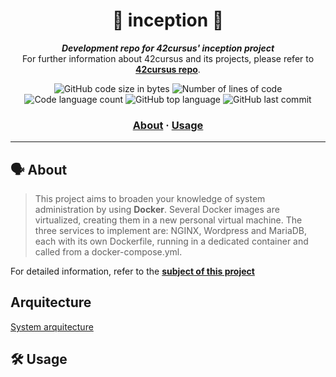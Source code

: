 <h1 align="center">
🐳 inception 🐳
</h1>

<p align="center">
	<b><i>Development repo for 42cursus' inception project</i></b><br>
	For further information about 42cursus and its projects, please refer to <a href="https://github.com/iker-gonzalez/42_cursus"><b>42cursus repo</b></a>.
</p>

<p align="center">
	<img alt="GitHub code size in bytes" src="https://img.shields.io/github/languages/code-size/iker-gonzalez/inception?color=blueviolet" />
	<img alt="Number of lines of code" src="https://img.shields.io/tokei/lines/github/iker-gonzalez/inception?color=blueviolet" />
	<img alt="Code language count" src="https://img.shields.io/github/languages/count/iker-gonzalez/inception?color=blue" />
	<img alt="GitHub top language" src="https://img.shields.io/github/languages/top/iker-gonzalez/inception?color=blue" />
	<img alt="GitHub last commit" src="https://img.shields.io/github/last-commit/iker-gonzalez/inception?color=brightgreen" />
</p>

<h3 align="center">
	<a href="#%EF%B8%8F-about">About</a>
	<span> · </span>
	<a href="#%EF%B8%8F-usage">Usage</a>
</h3>

---

## 🗣️ About

> This project aims to broaden your knowledge of system administration by using <strong>Docker</strong>. Several Docker images are virtualized, creating them in a new personal virtual machine. The three services to implement are: NGINX, Wordpress and MariaDB, each with its own Dockerfile, running in a dedicated container and called from a docker-compose.yml.

For detailed information, refer to the [**subject of this project**](https://github.com/iker-gonzalez/42_cursus/blob/main/_PDFs/en.subject_inception.pdf)


## Arquitecture 

[System arquitecture](https://github.com/iker-gonzalez/inception/blob/main/inception_arquitecture.png)

 ## 🛠️ Usage
 
 

